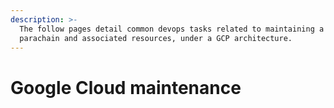 ```yaml
---
description: >-
  The follow pages detail common devops tasks related to maintaining a substrate
  parachain and associated resources, under a GCP architecture.
---
```


# Google Cloud maintenance

